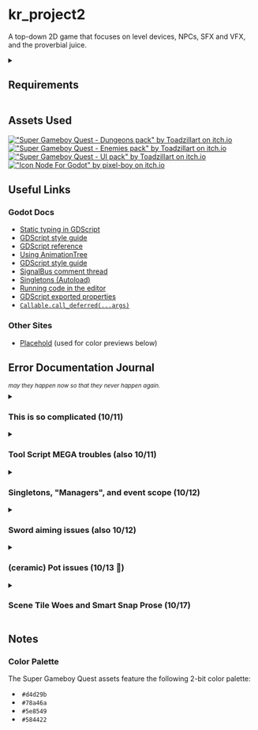 <h1>kr_project2</h1>
<p>
  A top-down 2D game that focuses on level devices, NPCs, SFX and VFX, and the
  proverbial juice.
</p>

<details>
  <summary><h2>Requirements</h2></summary>
  <ul>
	<li>3 level devices (doors, ladder, spring)</li>
	<ul>
	  <li>At least one must communicate with the game singleton</li>
	</ul>
	<li>
	  1 collectible that is used to control access to other parts of the level
	</li>
	<ul>
	  <li>Ammo, keys, gems</li>
	</ul>
	<li>
	  Playable character (use Godot's build in script to start if making a
      platformer)
    </li>
    <li>2 levels minimum</li>
    <li>1 start screen</li>
    <li>2 NPCs (enemies or friendly) that reacts to the player</li>
    <li>4 relevant sound effects / audio</li>
    <li>Complete graphics - level, enemies, background, interactables</li>
    <li>Polish / juice</li>
  </ul>
  <sup
    ><i
      >Adapted from
      <a
        href="https://bsu.instructure.com/courses/177112/pages/project-2"
        target="_blank"
        >Project 2 Description</a
      >
      on Canvas.</i
    ></sup
  >
</details>

<h2>Assets Used</h2>
<a href="https://toadzillart.itch.io/dungeons-pack" target="_blank">
  <img
    src="https://img.itch.zone/aW1nLzE1MzE3ODYxLmdpZg==/original/R9Cmel.gif"
	alt='"Super Gameboy Quest - Dungeons pack" by Toadzillart on itch.io'
    height="160px"
  />
</a>
<a href="https://toadzillart.itch.io/Monster-pack" target="_blank">
  <img
    src="https://img.itch.zone/aW1nLzE1MzE3ODc0LmdpZg==/original/ZywAS6.gif"
	alt='"Super Gameboy Quest - Enemies pack" by Toadzillart on itch.io'
    height="160px"
  />
</a>
<a href="https://toadzillart.itch.io/ui-pack" target="_blank">
  <img
    src="https://img.itch.zone/aW1nLzE1MzE3ODgwLmdpZg==/original/KsyOhU.gif"
	alt='"Super Gameboy Quest - UI pack" by Toadzillart on itch.io'
    height="160px"
  />
</a>
<a href="https://pixel-boy.itch.io/icon-godot-node" target="_blank">
  <img
    src="https://img.itch.zone/aW1nLzE3MTM0MjcwLnBuZw==/315x250%23c/er89Ot.png"
	alt='"Icon Node For Godot" by pixel-boy on itch.io'
    height="160px"
  />
</a>

<h2>Useful Links</h2>
<nav>
  <h3>Godot Docs</h3>
  <ul>
    <li>
      <a
        href="https://docs.godotengine.org/en/stable/tutorials/scripting/gdscript/static_typing.html#how-to-use-static-typing"
        target="_blank"
        >Static typing in GDScript</a
      >
    </li>
    <li>
      <a
        href="https://docs.godotengine.org/en/stable/tutorials/scripting/gdscript/gdscript_styleguide.html"
        target="_blank"
        >GDScript style guide</a
      >
    </li>
    <li>
      <a
        href="https://docs.godotengine.org/en/stable/tutorials/scripting/gdscript/gdscript_basics.html"
        target="_blank"
        >GDScript reference</a
      >
    </li>
    <li>
      <a
        href="https://docs.godotengine.org/en/latest/tutorials/animation/animation_tree.html"
        target="_blank"
        >Using AnimationTree</a
      >
    </li>
    <li>
      <a
        href="https://docs.godotengine.org/en/stable/tutorials/scripting/gdscript/gdscript_styleguide.html"
        target="_blank"
        >GDScript style guide</a
      >
    </li>
    <li>
      <a
        href="https://github.com/godotengine/godot-docs-user-notes/discussions/5#discussioncomment-8124099"
        target="_blank"
        >SignalBus comment thread</a
      >
    </li>
    <li>
      <a
        href="https://docs.godotengine.org/en/stable/tutorials/scripting/singletons_autoload.html"
        target="_blank"
        >Singletons (Autoload)</a
      >
    </li>
    <li>
      <a
        href="https://docs.godotengine.org/en/stable/tutorials/plugins/running_code_in_the_editor.html"
        target="_blank"
        >Running code in the editor</a
      >
    </li>
    <li>
      <a
        href="https://docs.godotengine.org/en/stable/tutorials/scripting/gdscript/gdscript_exports.html"
        target="_blank"
        >GDScript exported properties</a
      >
    </li>
    <li>
      <a
        href="https://docs.godotengine.org/en/stable/classes/class_callable.html#class-callable-method-call-deferred"
        target="_blank"
        ><code>Callable.call_deferred(...args)</code></a
      >
    </li>
  </ul>
  <h3>Other Sites</h3>
  <ul>
    <li>
      <a href="https://placehold.co">Placehold</a> (used for color previews
      below)
    </li>
  </ul>
</nav>

<h2>Error Documentation Journal</h2>
<sup><i>may they happen now so that they never happen again.</i></sup>

<details>
  <summary>
    <h3>This is so complicated (10/11)</h3>
  </summary>
  <p>
    Usually when I crack open some code for an assignment--or even for a lab in
    here--I can breeze through it without much trouble.
  </p>

  <p>
	But trying to make a whole game like this? It's so hard to find a good way
	to write this code. I was about to make subclasses of a
	<code>PickupItem</code> where the scripts only contained class names. How on
	earth did my line of reasoning get to <i>that?</i>
  </p>
</details>

<details>
  <summary>
	<h3>Tool Script MEGA troubles (also 10/11)</h3>
  </summary>
  <p>
	Dr. Faas, if you're reading this, you might remember my
    <a
      href="https://discord.com/channels/829049561867485203/829049561867485206/1426747719883690065"
      >spiel</a
    >
    on Discord.
  </p>
</details>

<details>
  <summary>
    <h3>Singletons, "Managers", and event scope (10/12)</h3>
  </summary>
  <p>
    I spent a lot of time figuring out how I wanted to approach the singleton
    pattern for this game. Godot features a built-in singleton system via
    "Project Settings > Globals" aka "Autoload"
  </p>
  <p>
    I went back and forth on whether to make each specialized singleton a child
    node of a higher-level GameManager class. Ultimately I decided against it.
    While asking the BSU Game Dev Discord server about putting all signals in
    one file or putting related signals into each manager. Manager. Dr.
    Gestwicki was kind enough to
    <a
      href="https://discord.com/channels/829049561867485203/829049561867485206/1426997915569623140"
      target="_blank"
      >point out</a
    >
	that the word "Manager" is meaningless. He offered, "The name 'manager'
	means 'I don't know what this does :)" Ánd, he's right. This prompted me to
	rename my singletons. Exit, <code>PickupManager</code>. Enter,
	<code>PickupEventBus</code>. ✨
  </p>
</details>

<details>
  <summary>
	<h3>Sword aiming issues (also 10/12)</h3>
  </summary>
  <p>
	I wasn't very good at trig. So. Radians threw me for a loop even when
    converting to/from degrees. I tried multiple times for the sword to swing at
    an angle perpendicular to the mouse position, but it was horribly
    inconsistent.
  </p>
  <p>
    I eventually decided for the sword to swing in the last axis movement
    direction. This vector is only updated if the player is actively moving at
    the time of the check.
  </p>
</details>

<details>
  <summary>
    <h3>(ceramic) Pot issues (10/13 🎂)</h3>
  </summary>
  <p>
    Remember that issue I had where I needed to defer the call to change the
	pickup's animation in accordance with a change of type......
  </p>
  <p>
	Yeah it was really hard to get the pot to spawn it because once again the
	pot made the pickup try to change its type before the whole thing had
	loaded. Rahhhh.
  </p>
  <p>I eventually figured it out, though.</p>
</details>

<details>
  <summary>
	<h3>Scene Tile Woes and Smart Snap Prose (10/17)</h3>
  </summary>
  <p>
	I was VERY excited to turn my pot into a scene tile. It was gonna be so
	easy. I click, I click, boom, pot. HOWEVER...
  </p>
  <p>
	Apparently, if a scene tile has export variables, they cannot be accessed
	when the scene is placed as a tile. For something like floor spikes which
	are generally self-contained, this is fine. For the pots, on the other hand,
	they are completely reliant on editable drops. A dealbreaker.
  </p>
  <p>
	Fortunately, smart snap exists. You know how, as you move elements in a
	slide on PowerPoint, those orange lines will snap your element to align with
	the top, bottom, or middle of other elements? That's what smart snap does.
    Generally, it makes lining up hand-placed scenes with their tile friends much easier.
  </p>
  <p>
    This pot, despite looking perfectly like a tile....is entirely separate.
    Yay.
    <img
      src="README/snapped_pot.png"
      alt="scene with a pot lined up with a tile"
      height="250px"
    />
  </p>
</details>

<h2>Notes</h2>
<h3>Color Palette</h3>
<p>The Super Gameboy Quest assets feature the following 2-bit color palette:</p>
<ul>
  <li>
    <img src="https://placehold.co/15x15/d4d29b/d4d29b.png" alt="" />
    <code>#d4d29b</code>
  </li>
  <li>
    <img src="https://placehold.co/15x15/78a46a/78a46a.png" alt="" />
    <code>#78a46a</code>
  </li>
  <li>
    <img src="https://placehold.co/15x15/5e8549/5e8549.png" alt="" />
    <code>#5e8549</code>
  </li>
  <li>
    <img src="https://placehold.co/15x15/584422/584422.png" alt="" />
    <code>#584422</code>
  </li>
</ul>

